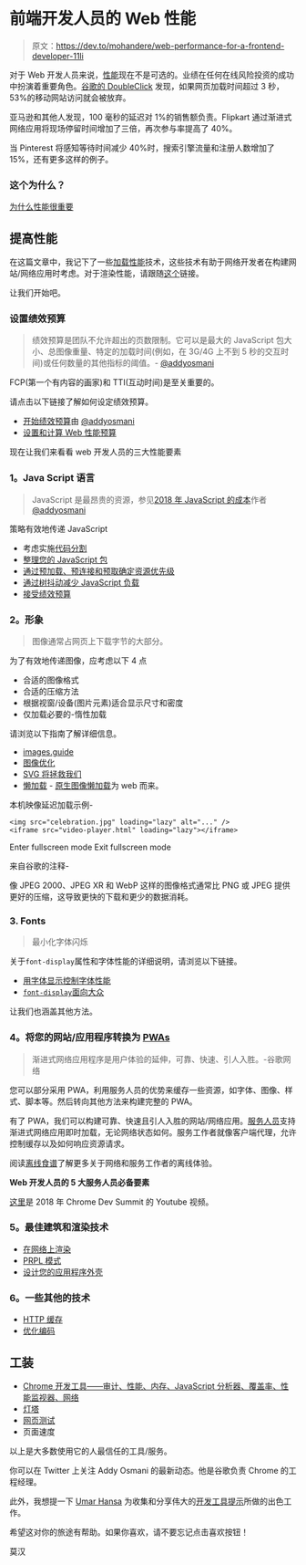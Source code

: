 # 前端开发人员的 Web 性能

> 原文：<https://dev.to/mohandere/web-performance-for-a-frontend-developer-11li>

对于 Web 开发人员来说，[性能](https://developers.google.com/web/fundamentals/performance/why-performance-matters/)现在不是可选的。业绩在任何在线风险投资的成功中扮演着重要角色。[谷歌的 DoubleClick](https://www.doubleclickbygoogle.com/articles/mobile-speed-matters/) 发现，如果网页加载时间超过 3 秒，53%的移动网站访问就会被放弃。

亚马逊和其他人发现，100 毫秒的延迟对 1%的销售额负责。Flipkart 通过渐进式网络应用将现场停留时间增加了三倍，再次参与率提高了 40%。

当 Pinterest 将感知等待时间减少 40%时，搜索引擎流量和注册人数增加了 15%，还有更多这样的例子。

### 这个为什么？

[为什么性能很重要](https://developers.google.com/web/fundamentals/performance/why-performance-matters/)

## 提高性能

在这篇文章中，我记下了一些[加载性能](https://developers.google.com/web/fundamentals/performance/get-started/)技术，这些技术有助于网络开发者在构建网站/网络应用时考虑。对于渲染性能，请跟随[这个](https://developers.google.com/web/fundamentals/performance/rendering/)链接。

让我们开始吧。

### 设置绩效预算

> 绩效预算是团队不允许超出的页数限制。它可以是最大的 JavaScript 包大小、总图像重量、特定的加载时间(例如，在 3G/4G 上不到 5 秒的交互时间)或任何数量的其他指标的阈值。- [@addyosmani](https://dev.to/addyosmani)

FCP(第一个有内容的画家)和 TTI(互动时间)是至关重要的。

请点击以下链接了解如何设定绩效预算。

*   [开始绩效预算](https://addyosmani.com/blog/performance-budgets/)由 [@addyosmani](https://mobile.twitter.com/addyosmani)
*   [设置和计算 Web 性能预算](https://www.keycdn.com/blog/web-performance-budget#setting-a-web-performance-budget)

现在让我们来看看 web 开发人员的三大性能要素

### 1。Java Script 语言

> JavaScript 是最昂贵的资源，参见[2018 年 JavaScript 的成本](https://medium.com/@addyosmani/the-cost-of-javascript-in-2018-7d8950fbb5d4)作者 [@addyosmani](https://mobile.twitter.com/addyosmani)

策略有效地传递 JavaScript

*   考虑实施[代码分割](https://webpack.js.org/guides/code-splitting/)
*   [整理您的 JavaScript 包](https://nolanlawson.com/2018/03/20/smaller-lodash-bundles-with-webpack-and-babel/)
*   [通过预加载、预连接和预取确定资源优先级](https://developers.google.com/web/fundamentals/performance/resource-prioritization)
*   [通过树抖动减少 JavaScript 负载](https://developers.google.com/web/fundamentals/performance/optimizing-javascript/tree-shaking/)
*   [接受绩效预算](https://infrequently.org/2017/10/can-you-afford-it-real-world-web-performance-budgets/)

### 2。形象

> 图像通常占网页上下载字节的大部分。

为了有效地传递图像，应考虑以下 4 点

*   合适的图像格式
*   合适的压缩方法
*   根据视窗/设备(图片元素)适合显示尺寸和密度
*   仅加载必要的-惰性加载

请浏览以下指南了解详细信息。

*   [images.guide](https://images.guide/)
*   [图像优化](https://developers.google.com/web/fundamentals/performance/optimizing-content-efficiency/image-optimization)
*   [SVG 将拯救我们](https://svgontheweb.com/)
*   [懒加载](https://developers.google.com/web/fundamentals/performance/lazy-loading-guidance/images-and-video/) - [原生图像懒加载](https://addyosmani.com/blog/lazy-loading/)为 web 而来。

本机映像延迟加载示例-

```
<img src="celebration.jpg" loading="lazy" alt="..." />
<iframe src="video-player.html" loading="lazy"></iframe> 
```

Enter fullscreen mode Exit fullscreen mode

来自谷歌的注释-

像 JPEG 2000、JPEG XR 和 WebP 这样的图像格式通常比 PNG 或 JPEG 提供更好的压缩，这导致更快的下载和更少的数据消耗。

### 3\. Fonts

> 最小化字体闪烁

关于`font-display`属性和字体性能的详细说明，请浏览以下链接。

*   [用字体显示控制字体性能](https://developers.google.com/web/updates/2016/02/font-display)
*   [`font-display`面向大众](https://css-tricks.com/font-display-masses/)

让我们也涵盖其他方法。

### 4。将您的网站/应用程序转换为 [PWAs](https://developers.google.com/web/fundamentals/codelabs/your-first-pwapp/)

> 渐进式网络应用程序是用户体验的延伸，可靠、快速、引人入胜。-谷歌网络

您可以部分采用 PWA，利用服务人员的优势来缓存一些资源，如字体、图像、样式、脚本等。然后转向其他方法来构建完整的 PWA。

有了 PWA，我们可以构建可靠、快速且引人入胜的网站/网络应用。[服务人员](https://developers.google.com/web/fundamentals/primers/service-workers/)支持渐进式网络应用即时加载，无论网络状态如何。服务工作者就像客户端代理，允许控制缓存以及如何响应资源请求。

阅读[离线食谱](https://developers.google.com/web/fundamentals/instant-and-offline/offline-cookbook/)了解更多关于网络和服务工作者的离线体验。

**Web 开发人员的 5 大服务人员必备要素**

[这里](https://www.youtube.com/watch?v=IBpQlNeq5-o&index=3&list=PLNYkxOF6rcIDjlCx1PcphPpmf43aKOAdF&t=0s)是 2018 年 Chrome Dev Summit 的 Youtube 视频。

### 5。最佳建筑和渲染技术

*   [在网络上渲染](https://developers.google.com/web/updates/2019/02/rendering-on-the-web)
*   [PRPL 模式](https://developers.google.com/web/fundamentals/performance/prpl-pattern/)
*   [设计您的应用程序外壳](https://codelabs.developers.google.com/codelabs/your-first-pwapp/#2)

### 6。一些其他的技术

*   [HTTP 缓存](https://developers.google.com/web/fundamentals/performance/optimizing-content-efficiency/http-caching)
*   [优化编码](https://developers.google.com/web/fundamentals/performance/optimizing-content-efficiency/optimize-encoding-and-transfer)

## 工装

*   [Chrome 开发工具——审计、性能、内存、JavaScript 分析器、覆盖率、性能监视器、网络](https://developers.google.com/web/tools/chrome-devtools/)
*   [灯塔](https://developers.google.com/web/tools/lighthouse/)
*   [网页测试](https://www.webpagetest.org/)
*   页面速度

以上是大多数使用它的人最信任的工具/服务。

你可以在 Twitter 上关注 Addy Osmani 的最新动态。他是谷歌负责 Chrome 的工程经理。

此外，我想提一下 [Umar Hansa](https://mobile.twitter.com/umaar) 为收集和分享伟大的[开发工具提示](https://umaar.com/dev-tips/)所做的出色工作。

希望这对你的旅途有帮助。如果你喜欢，请不要忘记点击喜欢按钮！

莫汉